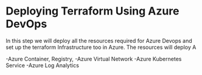 # Deploying Terraform Using Azure DevOps

In this step we will deploy all the resources required for Azure Devops and set up the terraform Infrastructure too in Azure. The resources will deploy A

-Azure Container, Registry,
-Azure Virtual Network
-Azure Kubernetes Service
-Azure Log Analytics
